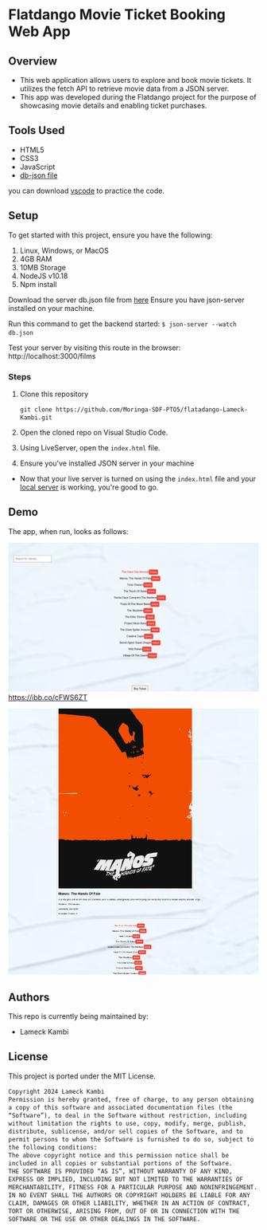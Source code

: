# Flatdango Movie Ticket Booking Web App

## Overview

- This web application allows users to explore and book movie tickets. It utilizes the fetch API to retrieve movie data from a JSON server.
- This app was developed during the Flatdango project for the purpose of showcasing movie details and enabling ticket purchases.



## Tools Used

- HTML5
- CSS3
- JavaScript
- [db-json file](https://moringa.instructure.com/courses/565/files/376263?wrap=1)

you can download [vscode](https://code.visualstudio.com/download) to practice the code.

## Setup

To get started with this project, ensure you have the following:

1. Linux, Windows, or MacOS
2. 4GB RAM
3. 10MB Storage
4. NodeJS v10.18
5. Npm install




Download the server db.json file from [here](https://moringa.instructure.com/courses/565/files/376263?wrap=1)
Ensure you have json-server installed on your machine.

Run this command to get the backend started: `$ json-server --watch db.json`

Test your server by visiting this route in the browser: http://localhost:3000/films

### Steps

1. Clone this repository
    ```
    git clone https://github.com/Moringa-SDF-PTO5/flatadango-Lameck-Kambi.git
    ```

2. Open the cloned repo on Visual Studio Code.
3. Using LiveServer, open the `index.html` file.
4. Ensure you've installed JSON server in your machine

- Now that your live server is turned on using the `index.html` file and your [local server](http://localhost:3000/films) is working, you're good to go.

## Demo

The app, when run, looks as follows:

![Movie Ticket Booking](Screenshot-from-2024-02-01-01-38-11.png) https://ibb.co/cFWS6ZT



![Movie Selection](Screenshot-from-2024-02-01-01-39-52.png)


## Authors

This repo is currently being maintained by:

- Lameck Kambi




## License

This project is ported under the MIT License.

```
Copyright 2024 Lameck Kambi
Permission is hereby granted, free of charge, to any person obtaining a copy of this software and associated documentation files (the “Software”), to deal in the Software without restriction, including without limitation the rights to use, copy, modify, merge, publish, distribute, sublicense, and/or sell copies of the Software, and to permit persons to whom the Software is furnished to do so, subject to the following conditions:
The above copyright notice and this permission notice shall be included in all copies or substantial portions of the Software.
THE SOFTWARE IS PROVIDED “AS IS”, WITHOUT WARRANTY OF ANY KIND, EXPRESS OR IMPLIED, INCLUDING BUT NOT LIMITED TO THE WARRANTIES OF MERCHANTABILITY, FITNESS FOR A PARTICULAR PURPOSE AND NONINFRINGEMENT. IN NO EVENT SHALL THE AUTHORS OR COPYRIGHT HOLDERS BE LIABLE FOR ANY CLAIM, DAMAGES OR OTHER LIABILITY, WHETHER IN AN ACTION OF CONTRACT, TORT OR OTHERWISE, ARISING FROM, OUT OF OR IN CONNECTION WITH THE SOFTWARE OR THE USE OR OTHER DEALINGS IN THE SOFTWARE.
```